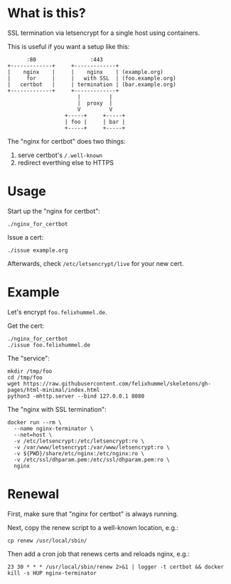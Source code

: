 # What is this?
SSL termination via letsencrypt for a single host using containers.

This is useful if you want a setup like this:
```
      :80                 :443
+-------------+     +-------------+
|    nginx    |     |    nginx    | (example.org)
|     for     |     |   with SSL  | (foo.example.org)
|   certbot   |     | termination | (bar.example.org)
+-------------+     +-------------+
                      |         |
                      |  proxy  |
                      V         V
                  +-----+     +-----+
                  | foo |     | bar |
                  +-----+     +-----+
```

The "nginx for certbot" does two things:

1. serve certbot's `/.well-known`
2. redirect everthing else to HTTPS


# Usage
Start up the "nginx for certbot":
```
./nginx_for_certbot
```

Issue a cert:
```
./issue example.org
```

Afterwards, check `/etc/letsencrypt/live` for your new cert.


# Example
Let's encrypt `foo.felixhummel.de`.

Get the cert:
```
./nginx_for_certbot
./issue foo.felixhummel.de
```

The "service":
```
mkdir /tmp/foo
cd /tmp/foo
wget https://raw.githubusercontent.com/felixhummel/skeletons/gh-pages/html-minimal/index.html
python3 -mhttp.server --bind 127.0.0.1 8080
```

The "nginx with SSL termination":
```
docker run --rm \
  --name nginx-terminator \
  --net=host \
  -v /etc/letsencrypt:/etc/letsencrypt:ro \
  -v /var/www/letsencrypt:/var/www/letsencrypt:ro \
  -v ${PWD}/share/etc/nginx:/etc/nginx:ro \
  -v /etc/ssl/dhparam.pem:/etc/ssl/dhparam.pem:ro \
  nginx
```


# Renewal
First, make sure that "nginx for certbot" is always running.

Next, copy the renew script to a well-known location, e.g.:
```
cp renew /usr/local/sbin/
```

Then add a cron job that renews certs and reloads nginx, e.g.:
```
23 30 * * * /usr/local/sbin/renew 2>&1 | logger -t certbot && docker kill -s HUP nginx-terminator
```

